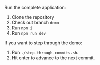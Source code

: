 Run the complete application:

1.  Clone the repository
2.  Check out branch `demo`
3.  Run `npm i`
4.  Run `npm run dev`

If you want to step through the demo:

1.  Run `./step-through-commits.sh`.
2.  Hit enter to advance to the next commit.
